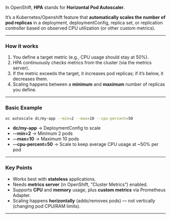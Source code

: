 In OpenShift, **HPA** stands for **Horizontal Pod Autoscaler**.

It’s a Kubernetes/Openshift feature that **automatically scales the number of pod replicas** in a deployment, deploymentConfig, replica set, or replication controller based on observed CPU utilization (or other custom metrics).

---

### **How it works**

1. You define a target metric (e.g., CPU usage should stay at 50%).
2. HPA continuously checks metrics from the cluster (via the metrics server).
3. If the metric exceeds the target, it increases pod replicas; if it’s below, it decreases them.
4. Scaling happens between a **minimum** and **maximum** number of replicas you define.

---

### **Basic Example**

```bash
oc autoscale dc/my-app --min=2 --max=10 --cpu-percent=50
```

* **dc/my-app** → DeploymentConfig to scale
* **--min=2** → Minimum 2 pods
* **--max=10** → Maximum 10 pods
* **--cpu-percent=50** → Scale to keep average CPU usage at \~50% per pod

---

### **Key Points**

* Works best with **stateless** applications.
* Needs **metrics server** (in OpenShift, “Cluster Metrics”) enabled.
* Supports **CPU** and **memory** usage, plus **custom metrics** via Prometheus Adapter.
* Scaling happens **horizontally** (adds/removes pods) — not vertically (changing pod CPU/RAM limits).

---


